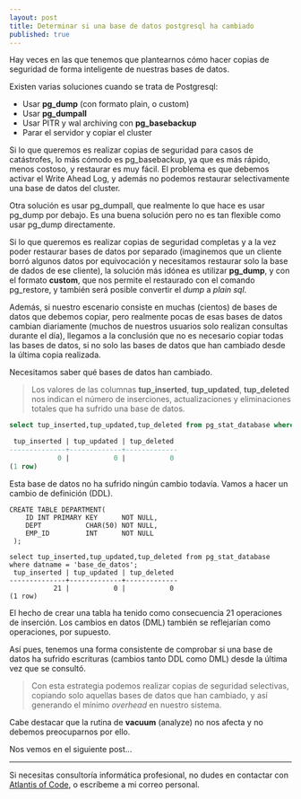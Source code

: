 ```yaml
---
layout: post
title: Determinar si una base de datos postgresql ha cambiado
published: true
---
```


Hay veces en las que tenemos que plantearnos cómo hacer copias de seguridad de forma inteligente de nuestras bases de datos.

Existen varias soluciones cuando se trata de Postgresql:

* Usar **pg_dump** (con formato plain, o custom)
* Usar **pg_dumpall**
* Usar PITR y wal archiving con **pg_basebackup**
* Parar el servidor y copiar el cluster

Si lo que queremos es realizar copias de seguridad para casos de catástrofes, lo más cómodo es pg\_basebackup, ya que es más rápido, menos costoso, y restaurar es muy fácil. El problema es que debemos activar el Write Ahead Log, y además no podemos restaurar selectivamente una base de datos del cluster.

Otra solución es usar pg\_dumpall, que realmente lo que hace es usar pg\_dump por debajo. Es una buena solución pero no es tan flexible como usar pg_dump directamente.

Si lo que queremos es realizar copias de seguridad completas y a la vez poder restaurar bases de datos por separado (imaginemos que un cliente borró algunos datos por equivocación y necesitamos restaurar solo la base de dados de ese cliente), la solución más idónea es utilizar **pg_dump**, y con el formato **custom**, que nos permite el restaurado con el comando pg\_restore, y también será posible convertir el *dump* a *plain sql*.

Además, si nuestro escenario consiste en muchas (cientos) de bases de datos que debemos copiar, pero realmente pocas de esas bases de datos cambian diariamente (muchos de nuestros usuarios solo realizan consultas durante el día), llegamos a la conclusión que no es necesario copiar todas las bases de datos, si no solo las bases de datos que han cambiado desde la última copia realizada. 

Necesitamos saber qué bases de datos han cambiado.

> Los valores de las columnas **tup_inserted**, **tup_updated**, **tup_deleted** nos indican el número de inserciones, actualizaciones y eliminaciones totales que ha sufrido una base de datos.

```sql
select tup_inserted,tup_updated,tup_deleted from pg_stat_database where datname = 'base_de_datos';

 tup_inserted | tup_updated | tup_deleted
--------------+-------------+-------------
            0 |           0 |           0
(1 row)
```

Esta base de datos no ha sufrido ningún cambio todavía.
Vamos a hacer un cambio de definición (DDL).

```
CREATE TABLE DEPARTMENT(
    ID INT PRIMARY KEY      NOT NULL,
    DEPT           CHAR(50) NOT NULL,
    EMP_ID         INT      NOT NULL
 );
```

```
select tup_inserted,tup_updated,tup_deleted from pg_stat_database where datname = 'base_de_datos';
 tup_inserted | tup_updated | tup_deleted
--------------+-------------+-------------
           21 |           0 |           0
(1 row)
```

El hecho de crear una tabla ha tenido como consecuencia 21 operaciones de inserción. Los cambios en datos (DML) también se reflejarían como operaciones, por supuesto.

Así pues, tenemos una forma consistente de comprobar si una base de datos ha sufrido escrituras (cambios tanto DDL como DML) desde la última vez que se consultó.

> Con esta estrategia podemos realizar copias de seguridad selectivas, copiando solo aquellas bases de datos que han cambiado, y así generando el mínimo *overhead* en nuestro sistema.

Cabe destacar que la rutina de **vacuum** (analyze) no nos afecta y no debemos preocuparnos por ello.

Nos vemos en el siguiente post...

---

Si necesitas consultoría informática profesional, no dudes en contactar con [Atlantis of Code](http://atlantisofcode.com), o escríbeme a mi correo personal.

